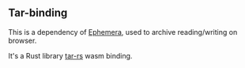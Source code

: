 ## Tar-binding

This is a dependency of [Ephemera](https://github.com/tonitrnel/ephemera), used to archive reading/writing on browser.

It's a Rust library [tar-rs](https://github.com/alexcrichton/tar-rs) wasm binding.